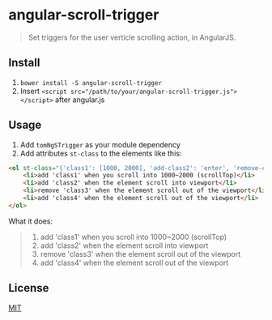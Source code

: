 # angular-scroll-trigger

> Set triggers for the user verticle scrolling action, in AngularJS.

## Install
1. `bower install -S angular-scroll-trigger`
2. Insert `<script src="/path/to/your/angular-scroll-trigger.js"></script>` after angular.js

## Usage
1. Add `tomNgSTrigger` as your module dependency
2. Add attributes `st-class` to the elements like this:
```html
<ol st-class="{'class1': [1000, 2000], 'add-class2': 'enter', 'remove-class3': 'leave', 'add-class4': 'leave'}">
    <li>add 'class1' when you scroll into 1000~2000 (scrollTop)</li>
    <li>add 'class2' when the element scroll into viewport</li>
    <li>remove 'class3' when the element scroll out of the viewport</li>
    <li>add 'class4' when the element scroll out of the viewport</li>
</ol>
```
What it does:
> 1. add 'class1' when you scroll into 1000~2000 (scrollTop)
> 2. add 'class2' when the element scroll into viewport
> 3. remove 'class3' when the element scroll out of the viewport
> 4. add 'class4' when the element scroll out of the viewport


## License
[MIT](http://mit-license.org/)
